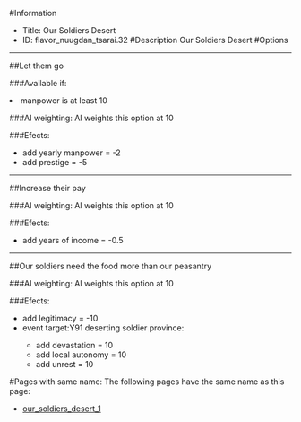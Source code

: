 #Information
 - Title: Our Soldiers Desert
 - ID: flavor_nuugdan_tsarai.32
#Description
Our Soldiers Desert
#Options

___
##Let them go

###Available if:
<li>manpower is at least 10</li>

###AI weighting:
AI weights this option at 10


###Efects:<ul><li>add yearly manpower = -2</li><li>add prestige = -5</li></ul>

___
##Increase their pay

###AI weighting:
AI weights this option at 10


###Efects:<ul><li>add years of income = -0.5</li></ul>

___
##Our soldiers need the food more than our peasantry

###AI weighting:
AI weights this option at 10


###Efects:<ul><li>add legitimacy = -10</li><li>event target:Y91 deserting soldier province:</li><ul><li>add devastation = 10</li><li>add local autonomy = 10</li><li>add unrest = 10</li></ul></ul>


#Pages with same name:
The following pages have the same name as this page:
 - [our_soldiers_desert_1](our_soldiers_desert_1.md)
